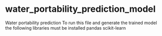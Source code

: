 # water_portability_prediction_model
Water portability prediction
To run this file and generate the trained model the following libraries must be installed
pandas
scikit-learn
